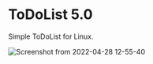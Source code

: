# ToDoList 5.0
Simple ToDoList for Linux.

![Screenshot from 2022-04-28 12-55-40](https://user-images.githubusercontent.com/52569279/165746694-82dd61b7-f840-4f46-9d19-5218d7a278a9.png)
